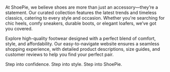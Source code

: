 At ShoePie, we believe shoes are more than just an accessory—they’re a statement. Our curated collection features the latest trends and timeless classics, catering to every style and occasion. Whether you're searching for chic heels, comfy sneakers, durable boots, or elegant loafers, we’ve got you covered.

Explore high-quality footwear designed with a perfect blend of comfort, style, and affordability. Our easy-to-navigate website ensures a seamless shopping experience, with detailed product descriptions, size guides, and customer reviews to help you find your perfect pair.

Step into confidence. Step into style. Step into ShoePie.

